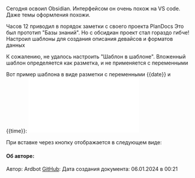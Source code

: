 Сегодня освоил Obsidian. 
Интерфейсом он очень похож на VS code. Даже темы оформления похожи.

Часов 12 приводил в порядок заметки с своего проекта PlanDocs
Это был прототип "Базы знаний". Но с обсидиан проект стал гораздо гибче!
Настроил шаблоны для создания описания девайсов и форматов данных

К сожалению, не удалось настроить "Шаблон в шаблоне". Вложенный шаблон определяется как разметка, и не применяется с переменными

Вот пример шаблона в виде разметки с переменными {{date}} и {{time}}:
![About](templates/blocks/About.md)

При вставке через кнопку отображается в следующем виде:
#### Об авторе:
Автор: Ardbot
[GitHub](https://github.com/Ardbot): 
Дата создания документа: 
06.01.2024 в 00:21